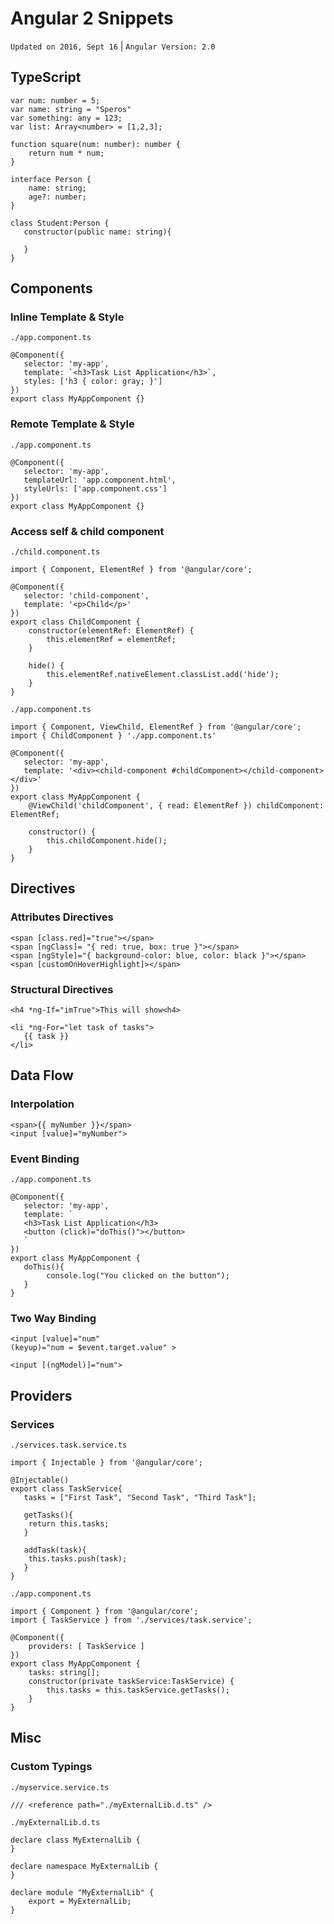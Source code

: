 # Angular 2 Snippets

`Updated on 2016, Sept 16` | `Angular Version: 2.0`


## TypeScript

```
var num: number = 5;
var name: string = "Speros"
var something: any = 123;
var list: Array<number> = [1,2,3];

function square(num: number): number {
	return num * num;
}

interface Person {
    name: string;
    age?: number;
}

class Student:Person {
   constructor(public name: string){

   }
}
```

## Components

### Inline Template & Style

`./app.component.ts`
```
@Component({
   selector: 'my-app',
   template: `<h3>Task List Application</h3>`,
   styles: ['h3 { color: gray; }']
})
export class MyAppComponent {}
```

### Remote Template & Style

`./app.component.ts`
```
@Component({
   selector: 'my-app',
   templateUrl: 'app.component.html',
   styleUrls: ['app.component.css']
})
export class MyAppComponent {}
```

### Access self & child component

`./child.component.ts`
```
import { Component, ElementRef } from '@angular/core';

@Component({
   selector: 'child-component',
   template: '<p>Child</p>'
})
export class ChildComponent {
    constructor(elementRef: ElementRef) {
        this.elementRef = elementRef;
    }

    hide() {
        this.elementRef.nativeElement.classList.add('hide');
    }
}
```

`./app.component.ts`
```
import { Component, ViewChild, ElementRef } from '@angular/core';
import { ChildComponent } './app.component.ts'

@Component({
   selector: 'my-app',
   template: '<div><child-component #childComponent></child-component></div>'
})
export class MyAppComponent {
    @ViewChild('childComponent', { read: ElementRef }) childComponent: ElementRef;

    constructor() {
        this.childComponent.hide();
    }
}
```

## Directives

### Attributes Directives

```
<span [class.red]="true"></span>
<span [ngClass]= "{ red: true, box: true }"></span>
<span [ngStyle]="{ background-color: blue, color: black }"></span>
<span [customOnHoverHighlight]></span>
```

### Structural Directives

```
<h4 *ng-If="imTrue">This will show<h4>

<li *ng-For="let task of tasks">
   {{ task }}
</li>

```

## Data Flow

### Interpolation

```
<span>{{ myNumber }}</span>
<input [value]="myNumber">
```

### Event Binding

`./app.component.ts`
```
@Component({
   selector: 'my-app',
   template: `
   <h3>Task List Application</h3>
   <button (click)="doThis()"></button>
   `
})
export class MyAppComponent {
   doThis(){
    	console.log("You clicked on the button");
   }
}
```

### Two Way Binding

```
<input [value]="num"
(keyup)="num = $event.target.value" >

<input [(ngModel)]="num">
```

## Providers

### Services

`./services.task.service.ts`
```
import { Injectable } from '@angular/core';

@Injectable()
export class TaskService{
   tasks = ["First Task", "Second Task", "Third Task"];

   getTasks(){
	return this.tasks;
   }

   addTask(task){
 	this.tasks.push(task);
   }
}
```

`./app.component.ts`
```
import { Component } from '@angular/core';
import { TaskService } from './services/task.service';

@Component({
    providers: [ TaskService ]
})
export class MyAppComponent {
    tasks: string[];
    constructor(private taskService:TaskService) {
        this.tasks = this.taskService.getTasks();
    }
}
```

## Misc

### Custom Typings

`./myservice.service.ts`
```
/// <reference path="./myExternalLib.d.ts" />
```

`./myExternalLib.d.ts`
```
declare class MyExternalLib {
}

declare namespace MyExternalLib {
}

declare module "MyExternalLib" {
	export = MyExternalLib;
}
```
